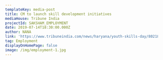 ```yaml
---
templateKey: media-post
title: CM to launch skill development initiatives
mediaHouse: Tribune India
projectId: SAKSHAM_EMPLOYMENT
date: 2019-07-14T18:30:00.000Z
author: NANA
link: 'https://www.tribuneindia.com/news/haryana/youth-skills-day/802187.html'
tag: Employment
displayOnHomePage: false
image: /img/employment-1.jpg
---
```


